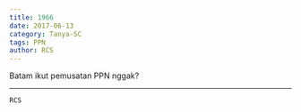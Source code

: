 ```yaml
---
title: 1966
date: 2017-06-13
category: Tanya-SC
tags: PPN
author: RCS
---
```


Batam ikut pemusatan PPN nggak?

---



`RCS`
